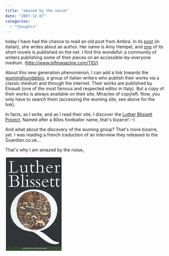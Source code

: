 ```yaml
---
title: "amazed by the noise"
date: "2007-12-07"
categories: 
  - "thoughts"
---
```


today I have had the chance to read an old post from Ambra. In its [post](http://www.grunig.eu/SensibleSensitivity/2006/11/24/cerco-amy/) (in italian), she writes about an author. Her name is Amy Hempel, and [one](http://www.pifmagazine.com/SID/413/) of its short novels is published on the net. I find this wondeful: a community of writers publishing some of their pieces on an accessible-by-everyone medium. ([http://www.pifmagazine.com/TID/)](http://www.pifmagazine.com/TID/)

About this new generation phenomenon, I can add a link towards the [wumingfoundation](http://www.wumingfoundation.com/), a group of italian writers who publish their works via a classic medium and through the internet. Their works are published by Einaudi (one of the most famous and respected editor in Italy). But a copy of their works is always available on their site. Miracles of copyleft. Now, you only have to search them (accessing the wuming site, see above for the link).

In facts, as I write, and as I read their site, I discover the [Luther Blissett Project](http://en.wikipedia.org/wiki/Luther_Blissett_%28footballer%29#Blissett_and_the_.22Luther_Blissett_Project.22). Named after a 80es footballer name, that's bizarre! :-)

And what about the discovery of the wuming group? That's more bizarre, yet. I was reading a french traduction of an interview they released to the Guardian.co.uk...

That's why I am amazed by the noise[.](http://ibellinsalarin.blogspot.com/)

[![Q](images/180px-Paperbackq_big.jpg)](http://en.wikipedia.org/wiki/Q_%28novel%29)
